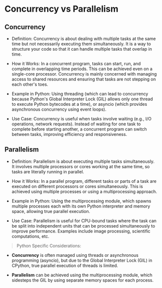 # Concurrency vs Parallelism

## Concurrency

- Definition: Concurrency is about dealing with multiple tasks at the same time but not necessarily executing them simultaneously. It is a way to structure your code so that it can handle multiple tasks that overlap in time.

- How it Works: In a concurrent program, tasks can start, run, and complete in overlapping time periods. This can be achieved even on a single-core processor. Concurrency is mainly concerned with managing access to shared resources and ensuring that tasks are not stepping on each other's toes.

- Example in Python: Using threading (which can lead to concurrency because Python's Global Interpreter Lock (GIL) allows only one thread to execute Python bytecodes at a time), or asyncio (which provides asynchronous concurrency using event loops).

- Use Case: Concurrency is useful when tasks involve waiting (e.g., I/O operations, network requests). Instead of waiting for one task to complete before starting another, a concurrent program can switch between tasks, improving efficiency and responsiveness.

## Parallelism

- Definition: Parallelism is about executing multiple tasks simultaneously. It involves multiple processors or cores working at the same time, so tasks are literally running in parallel.

- How it Works: In a parallel program, different tasks or parts of a task are executed on different processors or cores simultaneously. This is achieved using multiple processes or using a multiprocessing approach.

- Example in Python: Using the multiprocessing module, which spawns multiple processes each with its own Python interpreter and memory space, allowing true parallel execution.

- Use Case: Parallelism is useful for CPU-bound tasks where the task can be split into independent units that can be processed simultaneously to improve performance. Examples include image processing, scientific computations, etc.

> Python Specific Considerations:

- **Concurrency** is often managed using threads or asynchronous programming (asyncio), but due to the Global Interpreter Lock (GIL) in CPython, true parallel execution of threads is limited.

- **Parallelism** can be achieved using the multiprocessing module, which sidesteps the GIL by using separate memory spaces for each process.

